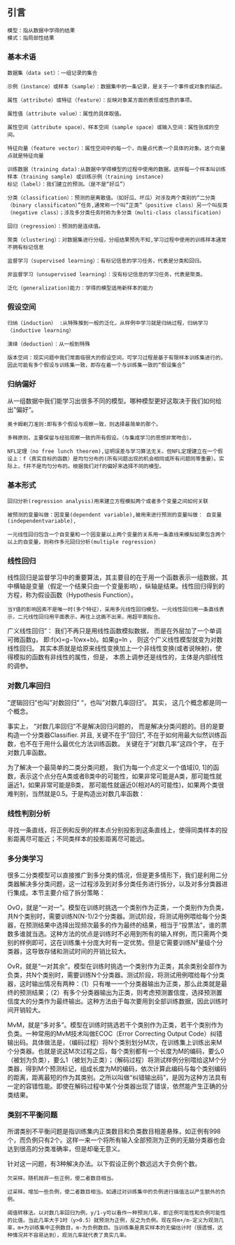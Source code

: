 
## 引言

    模型：指从数据中学得的结果
    模式：指局部性结果

### 基本术语

    数据集（data set）：一组记录的集合
    
    示例（instance）或样本（sample）：数据集中的一条记录，是关于一个事件或对象的描述。
    
    属性（attribute）或特征（feature）：反映对象某方面的表现或性质的事项。
    
    属性值（attribute value）：属性的具体取值。
    
    属性空间（attribute space）、样本空间（sample space）或输入空间：属性张成的空间。
    
    特征向量（feature vector）：属性空间中的每一个，向量点代表一个具体的对象。这个向量点就是特征向量
    
    训练数据（training data):从数据中学得模型的过程中使用的数据。这样每一个样本叫训练样本（training sample) 或训练示例（training instance)
    标记（label）：我们建立的预测。（是不是“好瓜”）
    
    分类（classification）：预测的是离散值。（如好瓜、坏瓜）对涉及两个类别的“二分类（binary classificaton）”任务,通常称一个叫“正类”（positive class）另一个叫反类（negative class）；涉及多分类任务时称为多分类（multi-class classification)
    
    回归（regression）：预测的是连续值。
    
    聚类（clustering）：对数据集进行分组，分组结果预先不知,学习过程中使用的训练样本通常不拥有标记信息
    
    监督学习（supervised learning）：有标记信息的学习任务，代表是分类和回归。
    
    非监督学习（unsupervised learning）：没有标记信息的学习任务，代表是聚类。
    
    泛化（generalization)能力：学得的模型适用新样本的能力

### 假设空间

    归纳（induction） :从特殊推到一般的泛化，从样例中学习就是归纳过程，归纳学习（inductive learning）
    
    演绎（deduction）：从一般到特殊
    
    版本空间：现实问题中我们常面临很大的假设空间，可学习过程是基于有限样本训练集进行的，因此可能有多个假设与训练集一致，即存在着一个与训练集一致的“假设集合”
    
    
### 归纳偏好

从一组数据中我们能学习出很多不同的模型。哪种模型更好这取决于我们如何给出”偏好“。


    奥卡姆剃刀准则:即有多个假设与观察一致，则选择最简单的那个。
    
    多释原则，主要保留与经验观察一致的所有假设。（与集成学习的思想非常吻合）。
    
    NFL定理（no free lunch theorem),证明误差与学习算法无关。但NFL定理建立在一个假设上：f（真实目标的函数）是均匀分布的(所有问题出现的机会相同或所有问题同等重要）。实际上，f并不是均匀分布的。根据我们对f的偏好来选择不同的模型。



### 基本形式

    回归分析(regression analysis)用来建立方程模拟两个或者多个变量之间如何关联
    
    被预测的变量叫做：因变量(dependent variable),被用来进行预测的变量叫做： 自变量(independentvariable),
    
    一元线性回归包含一个自变量和一个因变量以上两个变量的关系用一条直线来模拟如果包含两个以上的自变量，则称作多元回归分析(multiple regression)

### 线性回归

线性回归是监督学习中的重要算法，其主要目的在于用一个函数表示一组数据，其中横轴是变量（假定一个结果只由一个变量影响），纵轴是结果。线性回归得到的方程，称为假设函数（Hypothesis Function）。

    


    当Y值的影响因素不是唯一时(多个特征），采用多元线性回归模型。一元线性回归用一条直线表示，二元线性回归用平面表示，再往上这画不出来，用超平面拟合。
   
广义线性回归”： 我们不再只是用线性函数模拟数据， 而是在外层加了一个单调可微函数g， 即:f(x)=g−1(wx+b)。如果g=ln ， 则这个广义线性模型就变为对数线性回归。 其实本质就是给原来线性变换加上一个非线性变换(或者说映射)，使得模拟的函数有非线性的属性，但是， 本质上调参还是线性的，主体是内部线性的调参。

### 对数几率回归

”逻辑回归”也叫”对数回归” “，也叫”对数几率回归”。 其实， 这几个概念都是同一个概念。

事实上， “对数几率回归”不是解决回归问题的， 而是解决分类问题的。目的是要构造一个分类器Classifier. 并且, 关键不在于”回归”, 不在于如何用最大似然训练函数，也不在于用什么最优化方法训练函数。 关键在于”对数几率”这四个字， 在于对数几率函数。

为了解决一个最简单的二类分类问题， 我们为每一个点定义一个值域[0, 1]的函数，表示这个点分在A类或者B类中的可能性，如果非常可能是A类，那可能性就逼近1，如果非常可能是B类， 那可能性就逼近0(相对A的可能性)，如果两个类很难判别，当然就是0.5。于是构造出对数几率函数：


### 线性判别分析

寻找一条直线，将正例和反例的样本点分别投影到这条直线上，使得同类样本的投影距离尽可能近；不同类样本的投影距离尽可能远。



### 多分类学习

很多二分类模型可以直接推广到多分类的情况，但是更多情形下，我们是利用二分类器解决多分类问题，这一过程涉及到对多分类任务进行拆分，以及对多分类器进行集成。本节主要介绍了拆分策略：

OvO，就是“一对一”。模型在训练时挑选一个类别作为正类，一个类别作为负类，共N个类别时，需要训练N(N-1)/2个分类器。测试阶段，将测试用例喂给每个分类器，在预测结果中选择出现频次最多的作为最终的结果，相当于“投票法”，谁的票数多谁就当选。这种方法的优点是训练时不必用到所有的输入样例，而只需两个类别的样例即可，这在训练集十分庞大时有一定优势。但是它需要训练N²量级个分类器，这导致存储和测试时间的开销比较大。

OvR，就是“一对其余”。模型在训练时挑选一个类别作为正类，其余类别全部作为负类，共N个类别时，需要训练N个分类器。测试阶段，将测试用例喂给每个分类器，这时输出情况有两种：（1）只有唯一一个分类器输出为正类，那么此类就是最终的预测结果；（2）有多个分类器输出为正类，则考虑预测置信度，选择预测置信度大的分类作为最终输出。这种方法由于每次要用到全部训练数据，因此训练时间开销较大。

MvM，就是“多对多”。模型在训练时挑选若干个类别作为正类，若干个类别作为负类。一种常用的MvM技术叫做ECOC（Error Correcting Output Code）纠错输出码。具体做法是，（编码过程）将N个类别划分M次，在训练集上训练出来M个分类器。也就是说这M次过程之后，每个类别都有一个长度为M的编码，要么0（被划为负类），要么1（被划为正类）；（解码过程）将测试样例分别喂给这M个分类器，得到M个预测标记，组成长度为M的编码，依次计算此编码与每个类别编码的距离，距离最短的作为其类别。之所以叫做“纠错输出码”，是因为这种方法具有一定的容错性能。即使在解码过程中某个分类器出现了错误，依然能产生正确的分类结果。

### 类别不平衡问题

所谓类别不平衡问题是指训练集内正类数目和负类数目相差悬殊，如正例有998个，而负例只有2个。这样一来一个将所有输入全部预测为正例的无脑分类器也会达到很高的分类准确率，但是却毫无意义。

针对这一问题，有3种解决办法。以下假设正例个数远远大于负例个数。

    欠采样。随机抛弃一些正例，使二者数目相当。

    过采样。增加一些负例，使二者数目相当。如通过对训练集中的负例进行插值法以产生额外的负例。

    阈值转移法。以对数几率回归为例，y/1-y可以看作一种预测几率，即正例可能性和负例可能性的比值。当此几率大于1时（y>0.5）就预测为正例，反之为负例。现在将m+/m-定义为观测几率，m+为训练集中正例数目，m-为负例数目。当训练集是真实样本的无偏估计时（很遗憾，这种情况并不容易达到），观测几率就代表了真实几率。


